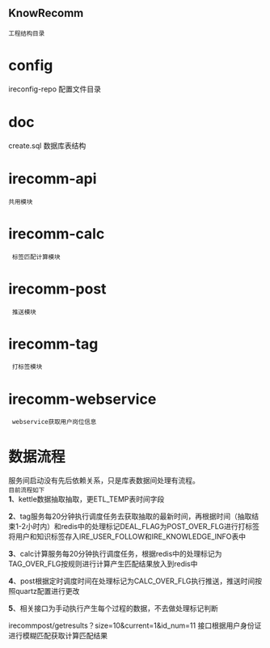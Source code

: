 ## KnowRecomm

`工程结构目录`
# config

 ireconfig-repo 配置文件目录

# **doc**

   create.sql 数据库表结构

# **irecomm-api**

    共用模块

# **irecomm-calc**

     标签匹配计算模块

# **irecomm-post**
     推送模块

# **irecomm-tag**
     打标签模块

# **irecomm-webservice**
     webservice获取用户岗位信息

# 数据流程
服务间启动没有先后依赖关系，只是库表数据间处理有流程。  
`目前流程如下`  
**1**、kettle数据抽取抽取，更ETL_TEMP表时间字段

**2**、tag服务每20分钟执行调度任务去获取抽取的最新时间，再根据时间（抽取结束1-2小时内）和redis中的处理标记DEAL_FLAG为POST_OVER_FLG进行打标签  
将用户和知识标签存入IRE_USER_FOLLOW和IRE_KNOWLEDGE_INFO表中

**3**、calc计算服务每20分钟执行调度任务，根据redis中的处理标记为TAG_OVER_FLG按规则进行计算产生匹配结果放入到redis中

**4**、post根据定时调度时间在处理标记为CALC_OVER_FLG执行推送，推送时间按照quartz配置进行更改

**5**、相关接口为手动执行产生每个过程的数据，不去做处理标记判断

irecommpost/getresults？size=10&current=1&id_num=11
接口根据用户身份证进行模糊匹配获取计算匹配结果


